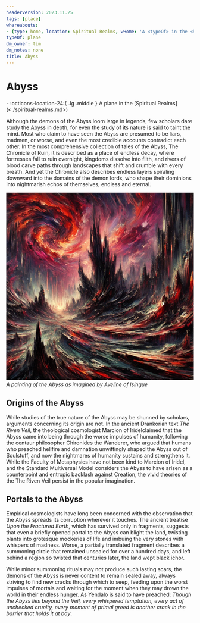 ```yaml
---
headerVersion: 2023.11.25
tags: [place]
whereabouts:
- {type: home, location: Spiritual Realms, wHome: 'A <typeOf> in the <home:1>'}
typeOf: plane
dm_owner: tim
dm_notes: none
title: Abyss
---
```

# Abyss
<div class="grid cards ext-narrow-margin ext-one-column" markdown>
-    :octicons-location-24:{ .lg .middle } A plane in the [Spiritual Realms](<./spiritual-realms.md>)  
</div>


Although the demons of the Abyss loom large in legends, few scholars dare study the Abyss in depth, for even the study of its nature is said to taint the mind. Most who claim to have seen the Abyss are presumed to be liars, madmen, or worse, and even the most credible accounts contradict each other. In the most comprehensive collection of tales of the Abyss, The Chronicle of Ruin, it is described as a place of endless decay, where fortresses fall to ruin overnight, kingdoms dissolve into filth, and rivers of blood carve paths through landscapes that shift and crumble with every breath. And yet the Chronicle also describes endless layers spiraling downward into the domains of the demon lords, who shape their dominions into nightmarish echos of themselves, endless and eternal. 

![abyss-abstract-painting.webp](<../../assets/abyss-abstract-painting.webp>)
*A painting of the Abyss as imagined by Aveline of Isingue*
## Origins of the Abyss

While studies of the true nature of the Abyss may be shunned by scholars, arguments concerning its origin are not. In the ancient Drankorian text _The Riven Veil_, the theological cosmologist Marcion of Iridelclaimed that the Abyss came into being through the worse impulses of humanity, following the centaur philosopher Chironides the Wanderer, who argued that humans who preached hellfire and damnation unwittingly shaped the Abyss out of Soulstuff, and now the nightmares of humanity sustains and strengthens it. While the Faculty of Metaphysics have not been kind to Marcion of Iridel, and the Standard Multiversal Model considers the Abyss to have arisen as a counterpoint and entropic backlash against Creation, the vivid theories of the The Riven Veil persist in the popular imagination. 

## Portals to the Abyss

Empirical cosmologists have long been concerned with the observation that the Abyss spreads its corruption wherever it touches. The ancient treatise _Upon the Fractured Earth_, which has survived only in fragments, suggests that even a briefly opened portal to the Abyss can blight the land, twisting plants into grotesque mockeries of life and imbuing the very stones with whispers of madness. Worse, a partially translated fragment describes a summoning circle that remained unsealed for over a hundred days, and left behind a region so twisted that centuries later, the land wept black ichor. 

While minor summoning rituals may not produce such lasting scars, the demons of the Abyss is never content to remain sealed away, always striving to find new cracks through which to seep, feeding upon the worst impulses of mortals and waiting for the moment when they may drown the world in their endless hunger. As Yendalo is said to have preached: *Though the Abyss lies beyond the Veil, every whispered temptation, every act of unchecked cruelty, every moment of primal greed is another crack in the barrier that holds it at bay*. 
